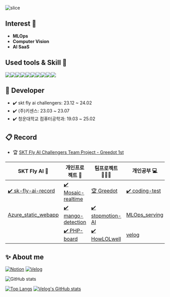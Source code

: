 

![slice](https://capsule-render.vercel.app/api?type=waving&color=auto&height=250&text=SeongWon&)
  
## Interest 🙌
- **MLOps**
- **Computer Vision**
- **AI SaaS**

## Used tools & Skill 👀

<img src="https://img.shields.io/badge/Python-3776AB?style=flat&logo=Python&logoColor=white"/><img src="https://img.shields.io/badge/PyTorch-EE4C2C?style=flat&logo=PyTorch&logoColor=white"/><img src="https://img.shields.io/badge/TensorFlow-FF6F00?style=flat&logo=TensorFlow&logoColor=white"/><img src="https://img.shields.io/badge/FastAPI-009688?style=flat&logo=FastAPI&logoColor=white"/><img src="https://img.shields.io/badge/PHP-777BB4?style=flat&logo=PHP&logoColor=white"/><img src="https://img.shields.io/badge/MySQL-4479A1?style=flat&logo=MySQL&logoColor=white"/><img src="https://img.shields.io/badge/Git-F05032?style=flat&logo=Git&logoColor=white"/><img src="https://img.shields.io/badge/Linux-FCC624?style=flat&logo=Linux&logoColor=black"/><img src="https://img.shields.io/badge/HTML-E34F26?style=flat&logo=HTML5&logoColor=white"/><img src="https://img.shields.io/badge/CSS-1572B6?style=flat&logo=CSS3&logoColor=white"/>

## 🚀 Developer
- ✔️ skt fly ai challengers: 23.12 ~ 24.02 
- ✔️ (주)키센스: 23.03 ~ 23.07
- ✔️ 청운대학교 컴퓨터공학과: 19.03 ~ 25.02


## 📋 Record
- 🏆 [SKT Fly AI Challengers Team Project - Greedot 1st](https://www.trendw.kr/news/articleView.html?idxno=10603)

| SKT Fly AI 🦋 | 개인프로젝트 🧑 | 팀프로젝트 👨‍👦‍👦 | 개인공부 💻 |
| ---- | ---- | ---- | ---- |
| [✔️ sk-fly-ai-record](https://github.com/2Swon/Skt-Fly-ai-challenger) | [✔️ Mosaic-realtime](https://github.com/2Swon/mosaic_realtime) | [🏆 Greedot](https://github.com/2Swon/SKT-greedot) | [✔️ coding-test](https://github.com/2Swon/CodingTest_study) |
|[Azure_static_webapp](https://github.com/2Swon/Azure_static_webapp) | [✔️ mango-detection](https://github.com/2Swon/object-detection-customdataset) | [✔️ stopmotion-AI](https://github.com/2Swon/stopmotion_AI) | [MLOps_serving](https://github.com/2Swon/MLOps_serving) |
|  | [✔️ PHP-board](https://github.com/2Swon/php_board) | [✔️ HowLOLwell](https://github.com/2Swon/LOL_info_frontproject) | [velog](https://velog.io/@tjddnjs0307/posts) |



  
## ✨ About me 
[![Notion](https://img.shields.io/badge/Notion-000000?style=flat&logo=Notion&logoColor=white)](https://www.notion.so/SeongWon-Lee-a0d430c50cbb42ac80c28b6a2a68af2f)
[![Velog](https://img.shields.io/badge/Velog-20C997?style=flat&logo=Velog&logoColor=white)](https://velog.io/@tjddnjs0307)

![GitHub stats](https://github-readme-stats.vercel.app/api?username=2Swon&count_private=true&show_icons=true&theme=solarized-light)

[![Top Langs](https://github-readme-stats.vercel.app/api/top-langs/?username=2Swon&layout=compact&hide=jupyter%20notebook,css,scss,less,html)](https://github.com/anuraghazra/github-readme-stats)
[![Velog's GitHub stats](https://velog-readme-stats.vercel.app/api?name=tjddnjs0307)](https://velog.io/@tjddnjs0307)

